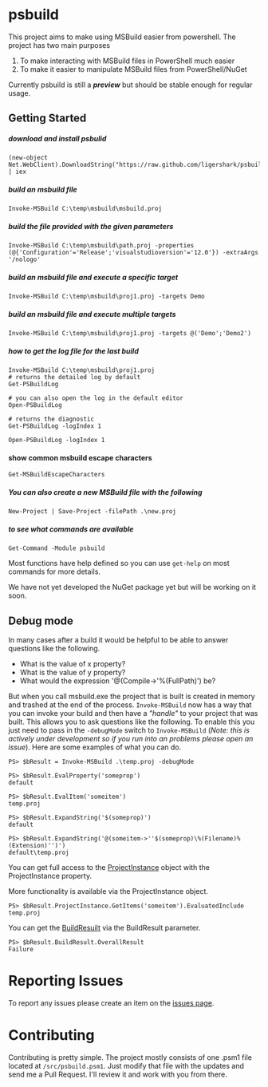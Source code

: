 psbuild
=======

This project aims to make using MSBuild easier from powershell. The project has two main purposes

1. To make interacting with MSBuild files in PowerShell much easier
1. To make it easier to manipulate MSBuild files from PowerShell/NuGet

Currently psbuild is still a ***preview*** but should be stable enough for regular usage.

## Getting Started


##### download and install psbulid

    (new-object Net.WebClient).DownloadString("https://raw.github.com/ligershark/psbuild/master/src/GetPSBuild.ps1") | iex

##### build an msbuild file

    Invoke-MSBuild C:\temp\msbuild\msbuild.proj

##### build the file provided with the given parameters

    Invoke-MSBuild C:\temp\msbuild\path.proj -properties (@{'Configuration'='Release';'visualstudioversion'='12.0'}) -extraArgs '/nologo'

##### build an msbuild file and execute a specific target

    Invoke-MSBuild C:\temp\msbuild\proj1.proj -targets Demo

##### build an msbuild file and execute multiple targets

    Invoke-MSBuild C:\temp\msbuild\proj1.proj -targets @('Demo';'Demo2')

##### how to get the log file for the last build

    Invoke-MSBuild C:\temp\msbuild\proj1.proj
    # returns the detailed log by default
    Get-PSBuildLog

	# you can also open the log in the default editor
	Open-PSBuildLog

    # returns the diagnostic
    Get-PSBuildLog -logIndex 1
	
	Open-PSBuildLog -logIndex 1

#### show common msbuild escape characters
	Get-MSBuildEscapeCharacters

##### You can also create a new MSBuild file with the following

    New-Project | Save-Project -filePath .\new.proj

##### to see what commands are available

    Get-Command -Module psbuild

Most functions have help defined so you can use ```get-help``` on most commands for more details.

We have not yet developed the NuGet package yet but will be working on it soon.

## Debug mode
In many cases after a build it would be helpful to be able to answer questions like the following.
 
 - What is the value of x property?
 - What is the value of y property?
 - What would the expression '@(Compile->'%(FullPath)') be?

But when you call msbuild.exe the project that is built is created in memory and trashed at the end of the process. ```Invoke-MSBuild``` now has a way that you can invoke your build and then have a _"handle"_ to your project that was built. This allows you to ask questions like the following. To enable this you just need to pass in the ```-debugMode``` switch to ```Invoke-MSBuild``` (_Note: this is actively under development so if you run into an problems please open an issue_). Here are some examples of what you can do.

```
PS> $bResult = Invoke-MSBuild .\temp.proj -debugMode

PS> $bResult.EvalProperty('someprop')
default

PS> $bResult.EvalItem('someitem')
temp.proj

PS> $bResult.ExpandString('$(someprop)')
default

PS> $bResult.ExpandString('@(someitem->''$(someprop)\%(Filename)%(Extension)'')')
default\temp.proj
```

You can get full access to the [ProjectInstance](http://msdn.microsoft.com/en-us/library/microsoft.build.execution.projectinstance(v=vs.121).aspx) object with the ProjectInstance property.

More functionality is available via the ProjectInstance object.
``` 
PS> $bResult.ProjectInstance.GetItems('someitem').EvaluatedInclude
temp.proj
```

You can get the [BuildResuilt](http://msdn.microsoft.com/en-us/library/microsoft.build.execution.buildresult(v=vs.121).aspx) via the BuildResult parameter.

```
PS> $bResult.BuildResult.OverallResult
Failure
```

# Reporting Issues
To report any issues please create an item on the [issues page](https://github.com/sayedihashimi/psbuild/issues/new).

# Contributing
Contributing is pretty simple. The project mostly consists of one .psm1 file located at ```/src/psbuild.psm1```. Just modify that file with the updates and send me a Pull Request. I'll review it and work with you from there.